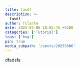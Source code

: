```yaml
---
title: fasdf
description: >-
  fasdf
author: fclante
date: 2025-05-06 18:05:45 +0200
categories: ['Tutorial']
tags: ['bug']
pin: true
media_subpath: '/posts/20250506'
---
```


dfadsfa
